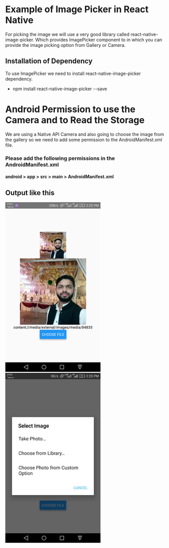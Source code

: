 # Example of Image Picker in React Native

For picking the image we will use a very good library called react-native-image-picker. 
Which provides ImagePicker component to in which you can provide the image picking option
from Gallery or Camera.

## Installation of Dependency
To use ImagePicker we need to install react-native-image-picker dependency.
* npm install react-native-image-picker --save

# Android Permission to use the Camera and to Read the Storage
We are using a Native API Camera and also going to choose the image from the gallery so we need to add some permission to the AndroidManifest.xml file.
### Please add the following permissions in the AndroidManifest.xml
#### android > app > src > main > AndroidManifest.xml 

 <uses-permission android:name="android.permission.CAMERA"/>
 <uses-permission android:name="android.permission.WRITE_EXTERNAL_STORAGE"/>

## Output like this

<img src="Screenshot/2.png" width="300" >
<img src="Screenshot/1.png" width="300" >

